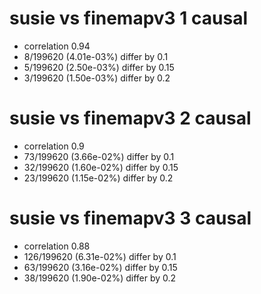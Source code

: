 # susie vs finemapv3  1 causal

- correlation 0.94
- 8/199620 (4.01e-03%) differ by 0.1
- 5/199620 (2.50e-03%) differ by 0.15
- 3/199620 (1.50e-03%) differ by 0.2


# susie vs finemapv3  2 causal

- correlation 0.9
- 73/199620 (3.66e-02%) differ by 0.1
- 32/199620 (1.60e-02%) differ by 0.15
- 23/199620 (1.15e-02%) differ by 0.2


# susie vs finemapv3  3 causal

- correlation 0.88
- 126/199620 (6.31e-02%) differ by 0.1
- 63/199620 (3.16e-02%) differ by 0.15
- 38/199620 (1.90e-02%) differ by 0.2


